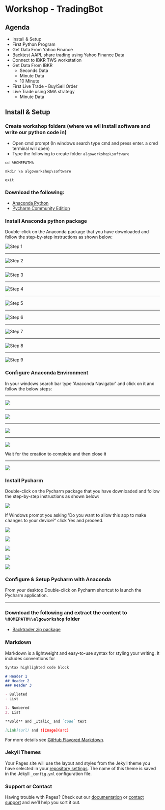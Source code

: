 # Workshop - TradingBot


## Agenda

* Install & Setup
* First Python Program
* Get Data From Yahoo Finance
* Backtest AAPL share trading using Yahoo Finance Data
* Connect to IBKR TWS workstation
* Get Data From IBKR
  * Seconds Data
  * Minute Data
  * 10 Minute
* First Live Trade - Buy/Sell Order
* Live Trade using SMA strategy
  * Minute Data



## Install & Setup

### Create workshop folders (where we wil install software and write our python code in)
* Open cmd prompt (In windows search type cmd and press enter. a cmd terminal will open)
* Type the following to create folder `algoworkshop\software`

```
cd %HOMEPATH%

mkdir \a algoworkshop\software

exit
```

### Download the following:

* [Anaconda Python](https://repo.anaconda.com/archive/Anaconda3-2021.05-Windows-x86_64.exe)
* [Pycharm Community Edition](https://www.jetbrains.com/pycharm/download/download-thanks.html?platform=windows&code=PCC)


### Install Anaconda python package

Double-click on the Anaconda package that you have downloaded and follow the step-by-step instructions as shown below:


![Step 1](https://ddtrades.github.io/autotrade/img/a-1.jpg)

---
![Step 2](https://ddtrades.github.io/autotrade/img/a-2.jpg)

---
![Step 3](https://ddtrades.github.io/autotrade/img/a-3.jpg)

---
![Step 4](https://ddtrades.github.io/autotrade/img/a-4.jpg)

---
![Step 5](https://ddtrades.github.io/autotrade/img/a-5.jpg)

---
![Step 6](https://ddtrades.github.io/autotrade/img/a-6.jpg)

---
![Step 7](https://ddtrades.github.io/autotrade/img/a-7.jpg)

---
![Step 8](https://ddtrades.github.io/autotrade/img/a-8.jpg)

---
![Step 9](https://ddtrades.github.io/autotrade/img/a-9.jpg)

### Configure Anaconda Environment

In your windows search bar type 'Anaconda Navigator' and click on it and follow the below steps:

---
![](https://ddtrades.github.io/autotrade/img/an-1.jpg)

---
![](https://ddtrades.github.io/autotrade/img/an-2.jpg)

---
![](https://ddtrades.github.io/autotrade/img/an-3.jpg)

---
![](https://ddtrades.github.io/autotrade/img/an-4.jpg)

Wait for the creation to complete and then close it

---
![](https://ddtrades.github.io/autotrade/img/an-5.jpg)


### Install Pycharm

Double-click on the Pycharm package that you have downloaded and follow the step-by-step instructions as shown below:

![](https://ddtrades.github.io/autotrade/img/p-1.jpg)

If Windows prompt you asking 'Do you want to allow this app to make changes to your device?' click Yes and proceed.

![](https://ddtrades.github.io/autotrade/img/p-2.jpg)

![](https://ddtrades.github.io/autotrade/img/p-3.jpg)

![](https://ddtrades.github.io/autotrade/img/p-4.jpg)

![](https://ddtrades.github.io/autotrade/img/p-5.jpg)

![](https://ddtrades.github.io/autotrade/img/p-6.jpg)



### Configure & Setup Pycharm with Anaconda

From your desktop Double-click on Pycharm shortcut to launch the Pycharm application.

---






### Download the following and extract the content to `%HOMEPATH%\algoworkshop` folder
* [Backtrader zip package](https://ddtrades.github.io/autotrade/backtrader.zip)





### Markdown

Markdown is a lightweight and easy-to-use syntax for styling your writing. It includes conventions for

```markdown
Syntax highlighted code block

# Header 1
## Header 2
### Header 3

- Bulleted
- List

1. Numbered
2. List

**Bold** and _Italic_ and `Code` text

[Link](url) and ![Image](src)
```

For more details see [GitHub Flavored Markdown](https://guides.github.com/features/mastering-markdown/).

### Jekyll Themes

Your Pages site will use the layout and styles from the Jekyll theme you have selected in your [repository settings](https://github.com/ddtrades/autotrade/settings/pages). The name of this theme is saved in the Jekyll `_config.yml` configuration file.

### Support or Contact

Having trouble with Pages? Check out our [documentation](https://docs.github.com/categories/github-pages-basics/) or [contact support](https://support.github.com/contact) and we’ll help you sort it out.
